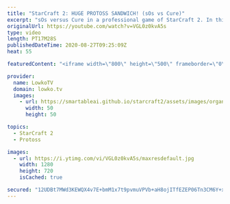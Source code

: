 ```yaml
---
title: "StarCraft 2: HUGE PROTOSS SANDWICH! (sOs vs Cure)"
excerpt: "sOs versus Cure in a professional game of StarCraft 2. In this Protoss versus Terran we have both players deciding to rush the opponent's main base after the early game. A wild base race ensues.  Support my work: http://www.patreon.com/lowkotv  My second channel: http://lowko.tv/morelowko Lowko Merch:"
originalUrl: https://youtube.com/watch?v=VGL0z0kvA5s
type: video
length: PT17M28S
publishedDateTime: 2020-08-27T09:25:09Z
heat: 55

featuredContent: "<iframe width=\"800\" height=\"500\" frameborder=\"0\" src=\"https://www.youtube.com/embed/VGL0z0kvA5s\" allow=\"accelerometer; autoplay; encrypted-media; gyroscope; picture-in-picture\" allowfullscreen></iframe>"

provider:
  name: LowkoTV
  domain: lowko.tv
  images:
    - url: https://smartableai.github.io/starcraft2/assets/images/organizations/lowko.tv-50x50.jpg
      width: 50
      height: 50

topics:
  - StarCraft 2
  - Protoss

images:
  - url: https://i.ytimg.com/vi/VGL0z0kvA5s/maxresdefault.jpg
    width: 1280
    height: 720
    isCached: true

secured: "12UDBt7MWd3KEWQX4v7E+bmM1x7t9pvmuVPVb+aH8ojITfEZEP06Tn3CM6Y+xJ8VvY3Kbv+ch5XO9JMHE5I4ATEh948Ceq6XDUrsU962hf4hIloP5t689W+ipvLu8j+IOPWi2BsGyVUZFcndzfQZ9Yj38RX8eL4AvWpk+y25SscqcGfptTKzM8irI8bwJRbPetShTZvp6XObacJIqRxU6y2UWV+WMDppxC7H0/2eSlLtCrvYP6Wemxxha2/oFFAWmg1GZbwyoEqnDNBGYA7/aSf4eUn4B5Tr8d6wtYOi48KRa0JmVNDuKUI5+cFu8bn2nV5MsiuNhBJ7A+toKpYOUEXdpNurTCRXd9/5wQMnUD12cEYOWWVo6p9FKPwpW21ivVwLGn0CCMlUAPFddpS6fLEN5IGP+D7co4cd5zQLk70=;y5oDHhxcuOZUw7Pkysk1+A=="
---
```


